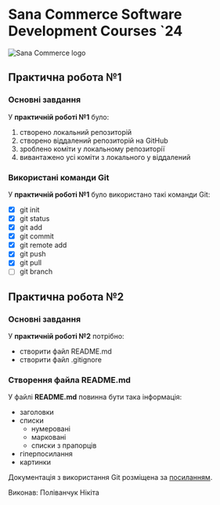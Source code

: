 # Sana Commerce Software Development Courses `24

![Sana Commerce logo](https://upload.wikimedia.org/wikipedia/commons/0/08/Sana_Commerce_Logo.png)

## Практична робота №1

### Основні завдання

У **практичній роботі №1** було:
1. створено локальний репозиторій
2. створено віддалений репозиторій на GitHub
3. зроблено коміти у локальному репозиторії
4. вивантажено усі коміти з локального у віддалений 

### Використані команди Git

У **практичній роботі №1** було використано такі команди Git:
- [x]  git init
- [x]  git status
- [x]  git add
- [x]  git commit
- [x]  git remote add
- [x]  git push
- [x]  git pull
- [ ]  git branch
## Практична робота №2

### Основні завдання

У **практичній роботі №2** потрібно:
- створити файл README.md
- створити файл .gitignore

### Створення файла README.md

У файлі **README.md** повинна бути така інформація:

- заголовки
- списки
	- нумеровані
	- марковані
	- списки з прапорців
- гіперпосилання
- картинки

Документація з використання Git розміщена за [посиланням](https://docs.google.com/document/d/1agdvcLqd2w2rWS0-fCqwsevO-7QN2xLpZPq7Haylq4U/edit).

Виконав: Поліванчук Нікіта